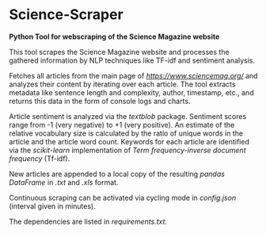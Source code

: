 # Science-Scraper
**Python Tool for webscraping of the Science Magazine website**

This tool scrapes the Science Magazine website and processes the gathered information by NLP techniques like TF-idf and sentiment analysis.

Fetches all articles from the main page of *https://www.sciencemag.org/* and analyzes their content by iterating over each article. The tool extracts metadata like sentence length and complexity, author, timestamp, etc., and returns this data in the form of console logs and charts.

Article sentiment is analyzed via the *textblob* package. Sentiment scores range from -1 (very negative) to +1 (very positive). An estimate of the relative vocabulary size is calculated by the ratio of unique words in the article and the article word count. Keywords for each article are identified via the *scikit-learn* implementation of *Term frequency-inverse document frequency* (Tf-idf).

New articles are appended to a local copy of the resulting *pandas DataFrame* in *.txt* and *.xls* format.

Continuous scraping can be activated via cycling mode in *config.json* (interval given in minutes).

The dependencies are listed in *requirements.txt*.